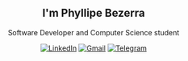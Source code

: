 <div align="center">
  
  ## I'm Phyllipe Bezerra
  Software Developer and Computer Science student
  
  <a href="https://www.linkedin.com/in/phyllipe-bezerra-352037191">![LinkedIn](https://img.shields.io/badge/linkedin-%230077B5.svg?style=for-the-badge&logo=linkedin&logoColor=white)</a>
  <a href="https://mail.google.com/mail/?view=cm&fs=1&to=phyllipe.bezerra@gmail.com">![Gmail](https://img.shields.io/badge/Gmail-D14836?style=for-the-badge&logo=gmail&logoColor=white)</a>
  <a href="https://t.me/pmbalves">![Telegram](https://img.shields.io/badge/Telegram-2CA5E0?style=for-the-badge&logo=telegram&logoColor=white)</a>

</div>

<!-- https://metrics.lecoq.io/insights/pmba -->
